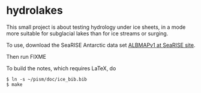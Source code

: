 hydrolakes
==========

This small project is about testing hydrology under ice sheets, in a mode more suitable for subglacial lakes than for ice streams or surging.

To use, download the SeaRISE Antarctic data set [ALBMAPv1 at SeaRISE site](http://websrv.cs.umt.edu/isis/images/4/4d/Antarctica_5km_dev1.0.nc).

Then run FIXME

To build the notes, which requires LaTeX, do

    $ ln -s ~/pism/doc/ice_bib.bib
    $ make

